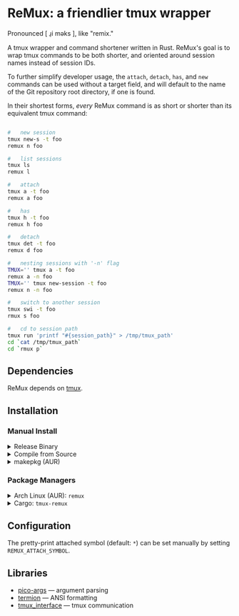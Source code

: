
# ReMux: a friendlier tmux wrapper

Pronounced \[ ɹ̠i məks \], like "remix."

A tmux wrapper and command shortener written in Rust. ReMux's
goal is to wrap tmux commands to be both shorter, and oriented
around session names instead of session IDs.

To further simplify developer usage, the `attach`, `detach`, `has`, and `new`
commands can be used without a target field, and will default to the name of
the Git repository root directory, if one is found.

In their shortest forms, *every* ReMux command is as short or
shorter than its equivalent tmux command:

```sh

#	new session
tmux new-s -t foo
remux n foo

#	list sessions
tmux ls
remux l

#	attach
tmux a -t foo
remux a foo

#	has
tmux h -t foo
remux h foo

#	detach
tmux det -t foo
remux d foo

#	nesting sessions with '-n' flag
TMUX='' tmux a -t foo
remux a -n foo
TMUX='' tmux new-session -t foo
remux n -n foo

#	switch to another session
tmux swi -t foo
rmux s foo

#	cd to session path
tmux run 'printf "#{session_path}" > /tmp/tmux_path'
cd `cat /tmp/tmux_path`
cd `rmux p`

```

## Dependencies

ReMux depends on [tmux](https://github.com/tmux/tmux).

## Installation

### Manual Install

<details>
<summary>Release Binary</summary>
Copy the compiled binary from the <a href="https://git.vwolfe.io/valerie/remux/releases">releases page</a>
to a directory in <code>$PATH</code>, such as <code>/usr/bin/</code>.
</details>

<details>
<summary>Compile from Source</summary>
Compile using cargo with the command <code>cargo build --release</code> and copy
the file from <code>target/release/</code> to a directory in <code>$PATH</code>,
such as <code>/usr/bin/</code>.
</details>

<details>
<summary>makepkg (AUR)</summary>
Clone the <a href="https://aur.archlinux.org/remux.git">AUR Repository</a> and
run the command <code>makepkg --install</code>.
</details>

### Package Managers

<details>
<summary>Arch Linux (AUR): <code>remux</code></summary>
Install the package from the <a href="https://aur.archlinux.org/packages/remux"><code>remux</code> AUR Package</a>
using an AUR package manager such as <a href="https://github.com/Morganamilo/paru"><code>paru</code></a>.
</details>

<details>
<summary>Cargo: <code>tmux-remux</code></summary>
Install the package using Cargo with the command <code>cargo install tmux-remux</code>.
</details>

## Configuration

The pretty-print attached symbol (default: `*`) can be set manually by setting `REMUX_ATTACH_SYMBOL`.

## Libraries

- [pico-args](https://crates.io/crates/pico_args) — argument parsing
- [termion](https://crates.io/crates/termion) — ANSI formatting
- [tmux_interface](https://crates.io/crates/tmux_interface) — tmux communication

